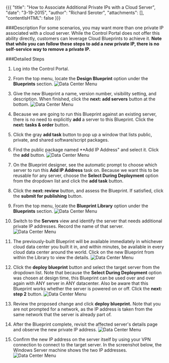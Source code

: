 {{{
  "title": "How to Associate Additional Private IPs with a Cloud Server",
  "date": "3-19-2015",
  "author": "Richard Seroter",
  "attachments": [],
  "contentIsHTML": false
}}}

###Description
For some scenarios, you may want more than one private IP associated with a cloud server. While the Control Portal does not offer this ability directly, customers can leverage Cloud Blueprints to achieve it. **Note that while you can follow these steps to add a new private IP, there is no self-service way to remove a private IP.**


###Detailed Steps

1. Log into the Control Portal.
1. From the top menu, locate the **Design Blueprint** option under the **Blueprints** section.
![Data Center Menu](../images/2015-03-19_moreprivateip-01.png "Data Center Menu")
1. Give the new Blueprint a name, version number, visibility setting, and description. When finished, click the **next: add servers** button at the bottom.
![Data Center Menu](../images/2015-03-19_moreprivateip-02.png "Data Center Menu")
1. Because we are going to run this Blueprint against an existing server, there is no need to explicitly **add** a server to this Blueprint. Click the **next: tasks & order** button.
1. Click the gray **add task** button to pop up a window that lists public, private, and shared software/script packages.
1. Find the public package named **Add IP Address" and select it. Click the **add** button.
![Data Center Menu](../images/2015-03-19_moreprivateip-03.png "Data Center Menu")
1. On the Blueprint designer, see the automatic prompt to choose which server to run this **Add IP Address** task on. Because we want this to be reusable for any server, choose the **Select During Deployment** option from the dropdown list and click the **add task** button.

1. Click the **next: review** button, and assess the Blueprint. If satisfied, click the **submit for publishing** button.
1. From the top menu, locate the **Blueprint Library** option under the **Blueprints** section.
![Data Center Menu](../images/2015-03-19_moreprivateip-05.png "Data Center Menu")
1. Switch to the **Servers** view and identify the server that needs additional private IP addresses. Record the name of that server.
![Data Center Menu](../images/2015-03-19_moreprivateip-07.png "Data Center Menu")
1. The previously-built Blueprint will be available immediately in whichever cloud data center you built it in, and within minutes, be available in every cloud data center around the world. Click on the new Blueprint from within the Library to view the details.
![Data Center Menu](../images/2015-03-19_moreprivateip-06.png "Data Center Menu")
1. Click the **deploy blueprint** button and select the target server from the dropdown list. Note that because the **Select During Deployment** option was chosen at design time, this Blueprint can be used over and over again with ANY server in ANY datacenter. Also be aware that this Blueprint works whether the server is powered on or off. Click the **next: step 2** button.
![Data Center Menu](../images/2015-03-19_moreprivateip-08.png "Data Center Menu")
1. Review the proposed change and click **deploy blueprint.** Note that you are not prompted for a network, as the IP address is taken from the same network that the server is already part of.
1. After the Blueprint complete, revisit the affected server's details page and observe the new private IP address.
![Data Center Menu](../images/2015-03-19_moreprivateip-09.png "Data Center Menu")
1. Confirm the new IP address on the server itself by using your VPN connection to connect to the target server. In the screenshot below, the Windows Server machine shows the two IP addresses.
![Data Center Menu](../images/2015-03-19_moreprivateip-10.png "Data Center Menu")
